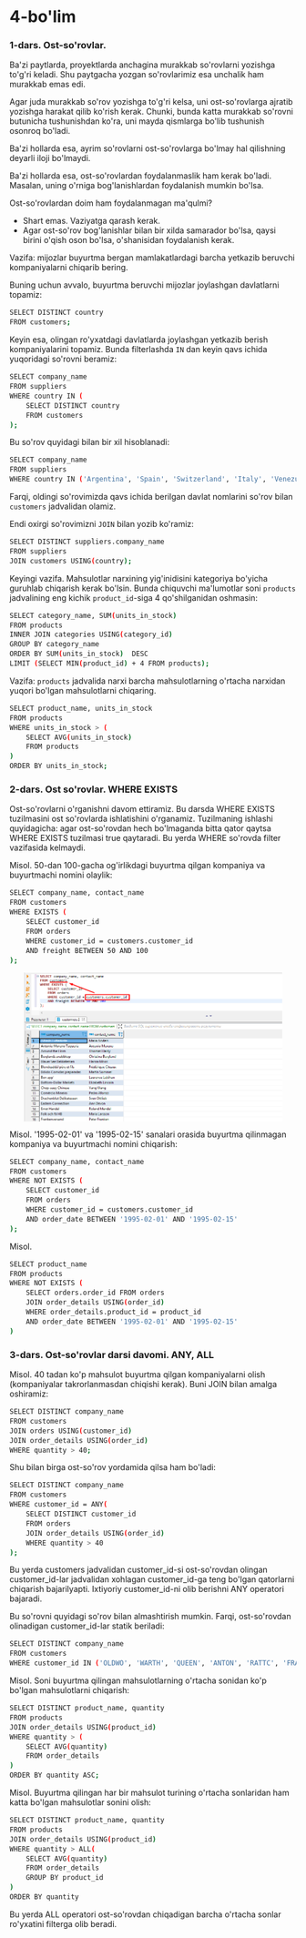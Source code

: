 # 4-bo'lim

### 1-dars. Ost-so'rovlar.

Ba'zi paytlarda, proyektlarda anchagina murakkab so'rovlarni yozishga to'g'ri keladi. Shu paytgacha yozgan so'rovlarimiz esa unchalik ham murakkab emas edi.

Agar juda murakkab so'rov yozishga to'g'ri kelsa, uni ost-so'rovlarga ajratib yozishga harakat qilib ko'rish kerak. Chunki, bunda katta murakkab so'rovni butunicha tushunishdan ko'ra, uni mayda qismlarga bo'lib tushunish osonroq bo'ladi.

Ba'zi hollarda esa, ayrim so'rovlarni ost-so'rovlarga bo'lmay hal qilishning deyarli  iloji bo'lmaydi.

Ba'zi hollarda esa, ost-so'rovlardan foydalanmaslik ham kerak bo'ladi. Masalan, uning o'rniga bog'lanishlardan foydalanish mumkin bo'lsa.

Ost-so'rovlardan doim ham foydalanmagan ma'qulmi?

* Shart emas. Vaziyatga qarash kerak.
* Agar ost-so'rov bog'lanishlar bilan bir xilda samarador bo'lsa, qaysi birini o'qish oson bo'lsa, o'shanisidan foydalanish kerak.

Vazifa: mijozlar buyurtma bergan mamlakatlardagi barcha yetkazib beruvchi kompaniyalarni chiqarib bering.

Buning uchun avvalo, buyurtma beruvchi mijozlar joylashgan davlatlarni topamiz:

```bash
SELECT DISTINCT country
FROM customers;
```

Keyin esa, olingan ro'yxatdagi davlatlarda joylashgan yetkazib berish kompaniyalarini topamiz. Bunda filterlashda `IN` dan keyin qavs ichida yuqoridagi so'rovni beramiz:

```bash
SELECT company_name
FROM suppliers
WHERE country IN (
	SELECT DISTINCT country
	FROM customers
);
```

Bu so'rov quyidagi bilan bir xil hisoblanadi:

```bash
SELECT company_name
FROM suppliers
WHERE country IN ('Argentina', 'Spain', 'Switzerland', 'Italy', 'Venezuela');
```

Farqi, oldingi so'rovimizda qavs ichida berilgan davlat nomlarini so'rov bilan `customers` jadvalidan olamiz.

Endi oxirgi so'rovimizni `JOIN` bilan yozib ko'ramiz:

```bash
SELECT DISTINCT suppliers.company_name 
FROM suppliers
JOIN customers USING(country);
```

Keyingi vazifa. Mahsulotlar narxining yig'inidisini kategoriya bo'yicha guruhlab chiqarish kerak bo'lsin. Bunda chiquvchi ma'lumotlar soni `products` jadvalining eng kichik `product_id`-siga 4 qo'shilganidan oshmasin:

```bash
SELECT category_name, SUM(units_in_stock)
FROM products
INNER JOIN categories USING(category_id)
GROUP BY category_name
ORDER BY SUM(units_in_stock)  DESC
LIMIT (SELECT MIN(product_id) + 4 FROM products);
```

Vazifa: `products` jadvalida narxi barcha mahsulotlarning o'rtacha narxidan yuqori bo'lgan mahsulotlarni chiqaring.

```bash
SELECT product_name, units_in_stock 
FROM products
WHERE units_in_stock > (
	SELECT AVG(units_in_stock)
	FROM products
)
ORDER BY units_in_stock;
```

### 2-dars. Ost so'rovlar. WHERE EXISTS

Ost-so'rovlarni o'rganishni davom ettiramiz. Bu darsda WHERE EXISTS tuzilmasini ost so'rovlarda ishlatishini o'rganamiz. Tuzilmaning ishlashi quyidagicha: agar ost-so'rovdan hech bo'lmaganda bitta qator qaytsa WHERE EXISTS tuzilmasi true qaytaradi. Bu yerda WHERE so'rovda filter vazifasida kelmaydi.

Misol. 50-dan 100-gacha og'irlikdagi buyurtma qilgan kompaniya va buyurtmachi nomini olaylik:

```bash
SELECT company_name, contact_name 
FROM customers
WHERE EXISTS (
	SELECT customer_id 
	FROM orders
	WHERE customer_id = customers.customer_id 
	AND freight BETWEEN 50 AND 100
);
```

<img src="images/lesson-2-1.png" alt="lesson-2-1" title="lesson-2-1" style="width:90%;height:90;margin:0 auto;display:block;">

Misol. '1995-02-01' va '1995-02-15' sanalari orasida buyurtma qilinmagan kompaniya va buyurtmachi nomini chiqarish:

```bash
SELECT company_name, contact_name 
FROM customers
WHERE NOT EXISTS (
	SELECT customer_id 
	FROM orders
	WHERE customer_id = customers.customer_id 
	AND order_date BETWEEN '1995-02-01' AND '1995-02-15'
);
```

Misol.

```bash
SELECT product_name
FROM products
WHERE NOT EXISTS (
	SELECT orders.order_id FROM orders
	JOIN order_details USING(order_id)
	WHERE order_details.product_id = product_id 
	AND order_date BETWEEN '1995-02-01' AND '1995-02-15'
)
```

### 3-dars. Ost-so'rovlar darsi davomi. ANY, ALL

Misol. 40 tadan ko'p mahsulot buyurtma qilgan kompaniyalarni olish (kompaniyalar takrorlanmasdan chiqishi kerak). Buni JOIN bilan amalga oshiramiz:

```bash
SELECT DISTINCT company_name
FROM customers
JOIN orders USING(customer_id)
JOIN order_details USING(order_id)
WHERE quantity > 40;
```

Shu bilan birga ost-so'rov yordamida qilsa ham bo'ladi:

```bash
SELECT DISTINCT company_name
FROM customers
WHERE customer_id = ANY(
	SELECT DISTINCT customer_id
	FROM orders
	JOIN order_details USING(order_id)
	WHERE quantity > 40
);
```

Bu yerda customers jadvalidan customer_id-si ost-so'rovdan olingan customer_id-lar jadvalidan xohlagan customer_id-ga teng bo'lgan qatorlarni chiqarish bajarilyapti. Ixtiyoriy customer_id-ni olib berishni ANY operatori bajaradi.

Bu so'rovni quyidagi so'rov bilan almashtirish mumkin. Farqi, ost-so'rovdan olinadigan customer_id-lar statik beriladi:

```bash
SELECT DISTINCT company_name
FROM customers
WHERE customer_id IN ('OLDWO', 'WARTH', 'QUEEN', 'ANTON', 'RATTC', 'FRANK', 'FAMIA');
```

Misol. Soni buyurtma qilingan mahsulotlarning o'rtacha sonidan ko'p bo'lgan mahsulotlarni chiqarish:

```bash
SELECT DISTINCT product_name, quantity
FROM products
JOIN order_details USING(product_id)
WHERE quantity > (
	SELECT AVG(quantity) 
	FROM order_details
)
ORDER BY quantity ASC;
```

Misol. Buyurtma qilingan har bir mahsulot turining o'rtacha sonlaridan ham katta bo'lgan mahsulotlar sonini olish:

```bash
SELECT DISTINCT product_name, quantity
FROM products
JOIN order_details USING(product_id)
WHERE quantity > ALL(
	SELECT AVG(quantity) 
	FROM order_details
	GROUP BY product_id
)
ORDER BY quantity 
```

Bu yerda ALL operatori ost-so'rovdan chiqadigan barcha o'rtacha sonlar ro'yxatini filterga olib beradi.
